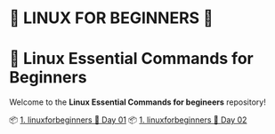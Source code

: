 # 🐧 LINUX FOR BEGINNERS 🐧

# 📁 Linux Essential Commands for Beginners

Welcome to the **Linux Essential Commands for begineers** repository!  

📦 [1. linuxforbeginners 💾 Day 01](./linux-day01.md)
📦 [1. linuxforbeginners 💾 Day 02](./linux-day02.md)